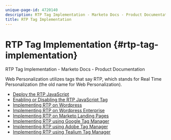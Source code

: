 ```yaml
---
unique-page-id: 4720140
description: RTP Tag Implementation - Marketo Docs - Product Documentation
title: RTP Tag Implementation
---
```


# RTP Tag Implementation {#rtp-tag-implementation}

RTP Tag Implementation - Marketo Docs - Product Documentation

Web Personalization utilizes tags that say RTP, which stands for Real Time Personalization (the old name for Web Personalization).

* [Deploy the RTP JavaScript](welcome-to-marketo-docs/product-docs/web-personalization/getting-started-(rtp)/rtp-tag-implementation/deploy-the-rtp-javascript.md)
* [Enabling or Disabling the RTP JavaScript Tag](welcome-to-marketo-docs/product-docs/web-personalization/getting-started-(rtp)/rtp-tag-implementation/enabling-or-disabling-the-rtp-javascript-tag.md)
* [Implementing RTP on Wordpress](welcome-to-marketo-docs/product-docs/web-personalization/getting-started-(rtp)/rtp-tag-implementation/implementing-rtp-on-wordpress.md)
* [Implementing RTP on Wordpress Enterprise](welcome-to-marketo-docs/product-docs/web-personalization/getting-started-(rtp)/rtp-tag-implementation/implementing-rtp-on-wordpress-enterprise.md)
* [Implementing RTP on Marketo Landing Pages](welcome-to-marketo-docs/product-docs/web-personalization/getting-started-(rtp)/rtp-tag-implementation/implementing-rtp-on-marketo-landing-pages.md)
* [Implementing RTP using Google Tag Manager](welcome-to-marketo-docs/product-docs/web-personalization/getting-started-(rtp)/rtp-tag-implementation/implementing-rtp-using-google-tag-manager.md)
* [Implementing RTP using Adobe Tag Manager](welcome-to-marketo-docs/product-docs/web-personalization/getting-started-(rtp)/rtp-tag-implementation/implementing-rtp-using-adobe-tag-manager.md)
* [Implementing RTP using Tealium Tag Manager](welcome-to-marketo-docs/product-docs/web-personalization/getting-started-(rtp)/rtp-tag-implementation/implementing-rtp-using-tealium-tag-manager.md)

